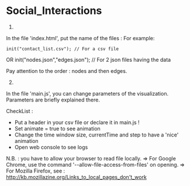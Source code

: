 Social_Interactions
===================

1.

In the file 'index.html', put the name of the files : 
For example:

    init("contact_list.csv"); // For a csv file
OR
    init("nodes.json","edges.json"); // For 2 json files having the data

Pay attention to the order : nodes and then edges.

2.

In the file 'main.js', you can change parameters of the visualization.
Parameters are briefly explained there.

CheckList :
- Put a header in your csv file or declare it in main.js !
- Set animate = true to see animation
- Change the time window size, currentTime and step to have a 'nice' animation
- Open web console to see logs

N.B. : you have to allow your browser to read file locally.
    => For Google Chrome, use the command '--allow-file-access-from-files' on opening.
    => For Mozilla Firefox, see : http://kb.mozillazine.org/Links_to_local_pages_don't_work
